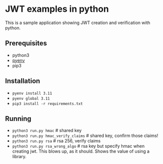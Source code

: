 # JWT examples in python

This is a sample application showing JWT creation and verification with python.

## Prerequisites

* python3
* [pyenv](https://github.com/pyenv/pyenv)
* pip3

## Installation

* `pyenv install 3.11`
* `pyenv global 3.11`
* `pip3 install -r requirements.txt`

## Running

* `python3 run.py hmac` # shared key
* `python3 run.py hmac_verify_claims` # shared key, confirm those claims!
* `python3 run.py rsa` # rsa 256, verify claims
* `python3 run.py rsa_wrong_algo` # rsa key but specify hmac when creating jwt. This blows up, as it should. Shows the value of using a library.

